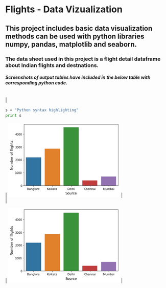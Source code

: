 # Flights - Data Vizualization


<h2>
This project includes basic data visualization methods can be used with python libraries numpy, pandas, matplotlib and seaborn.</h2>
<h3>The data sheet used in this project is a flight detail dataframe about Indian flights and destnations.</h3>
<h5>Screenshots of output tables have included in the below table with corresponding python code.</h5>

 |  |  | 
| :---: | :---: | 
| 
```python 
s = "Python syntax highlighting"
print s
```
|  <img src="https://github.com/januka36/dataviz-flights/blob/main/Screenshots/bar1.png" width="350" title="hover text" > |  
| <p></p> |  <img src="https://github.com/januka36/dataviz-flights/blob/main/Screenshots/bar1.png" width="350" title="hover text" > |
